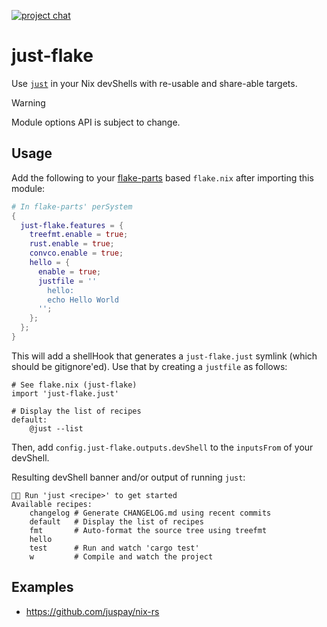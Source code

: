 [![project chat](https://img.shields.io/badge/zulip-join_chat-brightgreen.svg)](https://nixos.zulipchat.com/#narrow/stream/413950-nix)

# just-flake

Use [`just`](https://just.systems/) in your Nix devShells with re-usable and share-able targets.

> [!WARNING] 
> Module options API is subject to change.


## Usage

Add the following to your [flake-parts](https://flake.parts/) based `flake.nix` after importing this module:

```nix
# In flake-parts' perSystem
{
  just-flake.features = {
    treefmt.enable = true;
    rust.enable = true;
    convco.enable = true;
    hello = {
      enable = true;
      justfile = ''
        hello:
        echo Hello World
      '';
    };
  };
}
```

This will add a shellHook that generates a `just-flake.just` symlink (which should be gitignore'ed). Use that by creating a `justfile` as follows:

```just
# See flake.nix (just-flake)
import 'just-flake.just'

# Display the list of recipes
default:
    @just --list
```

Then, add `config.just-flake.outputs.devShell` to the `inputsFrom` of your devShell.

Resulting devShell banner and/or output of running `just`:

```
🍎🍎 Run 'just <recipe>' to get started
Available recipes:
    changelog # Generate CHANGELOG.md using recent commits
    default   # Display the list of recipes
    fmt       # Auto-format the source tree using treefmt
    hello
    test      # Run and watch 'cargo test'
    w         # Compile and watch the project
```

## Examples

- https://github.com/juspay/nix-rs
